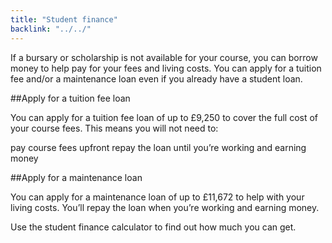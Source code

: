 ```yaml
---
title: "Student finance"
backlink: "../../"
---
```


If a bursary or scholarship is not available for your course, you can borrow money to help pay for your fees and living costs. You can apply for a tuition fee and/or a maintenance loan even if you already have a student loan.

##Apply for a tuition fee loan

You can apply for a tuition fee loan of up to £9,250 to cover the full cost of your course fees. This means you will not need to:

pay course fees upfront
repay the loan until you’re working and earning money

##Apply for a maintenance loan

You can apply for a maintenance loan of up to £11,672 to help with your living costs. You’ll repay the loan when you’re working and earning money.

Use the student finance calculator to find out how much you can get.

